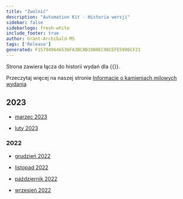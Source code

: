 ```yaml
---
title: "Zwolnić"
description: "Automation Kit - Historia wersji"
sidebar: false
sidebarlogo: fresh-white
include_footer: true
author: Grant-Archibald-MS
tags: ['Release']
generated: F157949646536FA3BC8B19B8EC98CEFE5986CF21
---
```


Strona zawiera łącza do historii wydań dla {{<product-name>}}.

Przeczytaj więcej na naszej stronie [Informacje o kamieniach milowych wydania](/pl/releases/milestones)

## 2023

- [marzec 2023](/pl/releases/march-2023)

- [luty 2023](/pl/releases/february-2023)

### 2022

- [grudzień 2022](/pl/releases/december-2022)

- [listopad 2022](/pl/releases/november-2022)

- [październik 2022](/pl/releases/october-2022)

- [wrzesień 2022](/pl/releases/september-2022)
